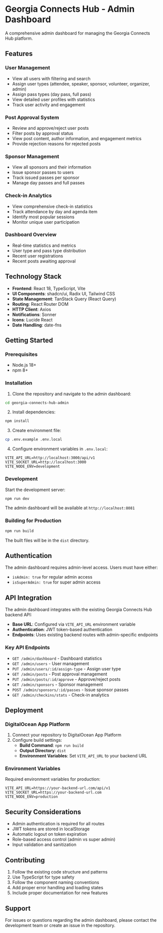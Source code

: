 # Georgia Connects Hub - Admin Dashboard

A comprehensive admin dashboard for managing the Georgia Connects Hub platform.

## Features

### User Management

- View all users with filtering and search
- Assign user types (attendee, speaker, sponsor, volunteer, organizer, admin)
- Assign pass types (day pass, full pass)
- View detailed user profiles with statistics
- Track user activity and engagement

### Post Approval System

- Review and approve/reject user posts
- Filter posts by approval status
- View post content, author information, and engagement metrics
- Provide rejection reasons for rejected posts

### Sponsor Management

- View all sponsors and their information
- Issue sponsor passes to users
- Track issued passes per sponsor
- Manage day passes and full passes

### Check-in Analytics

- View comprehensive check-in statistics
- Track attendance by day and agenda item
- Identify most popular sessions
- Monitor unique user participation

### Dashboard Overview

- Real-time statistics and metrics
- User type and pass type distribution
- Recent user registrations
- Recent posts awaiting approval

## Technology Stack

- **Frontend**: React 18, TypeScript, Vite
- **UI Components**: shadcn/ui, Radix UI, Tailwind CSS
- **State Management**: TanStack Query (React Query)
- **Routing**: React Router DOM
- **HTTP Client**: Axios
- **Notifications**: Sonner
- **Icons**: Lucide React
- **Date Handling**: date-fns

## Getting Started

### Prerequisites

- Node.js 18+
- npm 8+

### Installation

1. Clone the repository and navigate to the admin dashboard:

```bash
cd georgia-connects-hub-admin
```

2. Install dependencies:

```bash
npm install
```

3. Create environment file:

```bash
cp .env.example .env.local
```

4. Configure environment variables in `.env.local`:

```
VITE_API_URL=http://localhost:3000/api/v1
VITE_SOCKET_URL=http://localhost:3000
VITE_NODE_ENV=development
```

### Development

Start the development server:

```bash
npm run dev
```

The admin dashboard will be available at `http://localhost:8081`

### Building for Production

```bash
npm run build
```

The built files will be in the `dist` directory.

## Authentication

The admin dashboard requires admin-level access. Users must have either:

- `isAdmin: true` for regular admin access
- `isSuperAdmin: true` for super admin access

## API Integration

The admin dashboard integrates with the existing Georgia Connects Hub backend API:

- **Base URL**: Configured via `VITE_API_URL` environment variable
- **Authentication**: JWT token-based authentication
- **Endpoints**: Uses existing backend routes with admin-specific endpoints

### Key API Endpoints

- `GET /admin/dashboard` - Dashboard statistics
- `GET /admin/users` - User management
- `PUT /admin/users/:id/assign-type` - Assign user type
- `GET /admin/posts` - Post approval management
- `PUT /admin/posts/:id/approve` - Approve/reject posts
- `GET /admin/sponsors` - Sponsor management
- `POST /admin/sponsors/:id/passes` - Issue sponsor passes
- `GET /admin/checkins/stats` - Check-in analytics

## Deployment

### DigitalOcean App Platform

1. Connect your repository to DigitalOcean App Platform
2. Configure build settings:
   - **Build Command**: `npm run build`
   - **Output Directory**: `dist`
   - **Environment Variables**: Set `VITE_API_URL` to your backend URL

### Environment Variables

Required environment variables for production:

```
VITE_API_URL=https://your-backend-url.com/api/v1
VITE_SOCKET_URL=https://your-backend-url.com
VITE_NODE_ENV=production
```

## Security Considerations

- Admin authentication is required for all routes
- JWT tokens are stored in localStorage
- Automatic logout on token expiration
- Role-based access control (admin vs super admin)
- Input validation and sanitization

## Contributing

1. Follow the existing code structure and patterns
2. Use TypeScript for type safety
3. Follow the component naming conventions
4. Add proper error handling and loading states
5. Include proper documentation for new features

## Support

For issues or questions regarding the admin dashboard, please contact the development team or create an issue in the repository.

